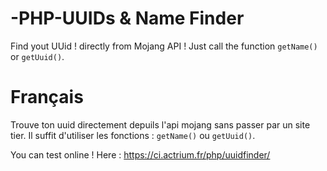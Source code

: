 -PHP-UUIDs & Name Finder
================

Find yout UUid ! directly from Mojang API !
Just call the function <code>getName()</code> or <code>getUuid()</code>. 

Français
====

Trouve ton uuid directement depuils l'api mojang sans passer par un site tier. Il suffit d'utiliser les fonctions :
<code>getName()</code> ou <code>getUuid()</code>. 

You can test online ! Here : https://ci.actrium.fr/php/uuidfinder/
